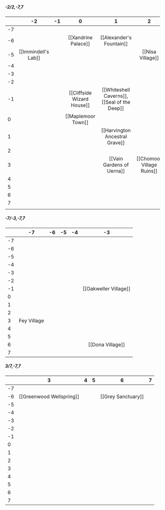 ##### -2/2,-7,7

|     |         -2          | -1  |             0              |                        1                        |             2             |
| --- | :-----------------: | :-: | :------------------------: | :---------------------------------------------: | :-----------------------: |
| -7  |                     |     |                            |                                                 |                           |
| -6  |                     |     |    [[Xandrine Palace]]     |            [[Alexander's Fountain]]             |                           |
| -5  | [[Immindell's Lab]] |     |                            |                                                 |     [[Nisa Village]]      |
| -4  |                     |     |                            |                                                 |                           |
| -3  |                     |     |                            |                                                 |                           |
| -2  |                     |     |                            |                                                 |                           |
| -1  |                     |     | [[Cliffside Wizard House]] | [[Whiteshell Caverns]],<br>[[Seal of the Deep]] |                           |
| 0   |                     |     |     [[Maplemoor Town]]     |                                                 |                           |
| 1   |                     |     |                            |         [[Harvington Ancestral Grave]]          |                           |
| 2   |                     |     |                            |                                                 |                           |
| 3   |                     |     |                            |            [[Vain Gardens of Uerna]]            | [[Chomoor Village Ruins]] |
| 4   |                     |     |                            |                                                 |                           |
| 5   |                     |     |                            |                                                 |                           |
| 6   |                     |     |                            |                                                 |                           |
| 7   |                     |     |                            |                                                 |                           |
|     |                     |     |                            |                                                 |                           |

##### -7/-3,-7,7

|     |     -7      | -6  | -5  | -4  |          -3           |
| --- | :---------: | :-: | :-: | :-: | :-------------------: |
| -7  |             |     |     |     |                       |
| -6  |             |     |     |     |                       |
| -5  |             |     |     |     |                       |
| -4  |             |     |     |     |                       |
| -3  |             |     |     |     |                       |
| -2  |             |     |     |     |                       |
| -1  |             |     |     |     | [[Oakweller Village]] |
| 0   |             |     |     |     |                       |
| 1   |             |     |     |     |                       |
| 2   |             |     |     |     |                       |
| 3   | Fey Village |     |     |     |                       |
| 4   |             |     |     |     |                       |
| 5   |             |     |     |     |                       |
| 6   |             |     |     |     |   [[Dona Village]]    |
| 7   |             |     |     |     |                       |
##### 3/7,-7,7

|     |            3             |  4  |  5  |         6          |  7  |
| --- | :----------------------: | :-: | :-: | :----------------: | :-: |
| -7  |                          |     |     |                    |     |
| -6  | [[Greenwood Wellspring]] |     |     | [[Grey Sanctuary]] |     |
| -5  |                          |     |     |                    |     |
| -4  |                          |     |     |                    |     |
| -3  |                          |     |     |                    |     |
| -2  |                          |     |     |                    |     |
| -1  |                          |     |     |                    |     |
| 0   |                          |     |     |                    |     |
| 1   |                          |     |     |                    |     |
| 2   |                          |     |     |                    |     |
| 3   |                          |     |     |                    |     |
| 4   |                          |     |     |                    |     |
| 5   |                          |     |     |                    |     |
| 6   |                          |     |     |                    |     |
| 7   |                          |     |     |                    |     |

